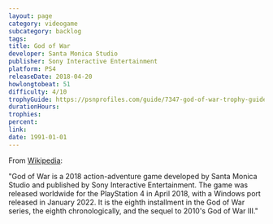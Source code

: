 ```yaml
---
layout: page
category: videogame
subcategory: backlog
tags:
title: God of War
developer: Santa Monica Studio
publisher: Sony Interactive Entertainment
platform: PS4
releaseDate: 2018-04-20
howlongtobeat: 51
difficulty: 4/10
trophyGuide: https://psnprofiles.com/guide/7347-god-of-war-trophy-guide
durationHours:
trophies:
percent:
link:
date: 1991-01-01
---
```


From [Wikipedia](https://en.wikipedia.org/wiki/God_of_War_(2018_video_game)):

"God of War is a 2018 action-adventure game developed by Santa Monica Studio and published by Sony Interactive Entertainment. The game was released worldwide for the PlayStation 4 in April 2018, with a Windows port released in January 2022. It is the eighth installment in the God of War series, the eighth chronologically, and the sequel to 2010's God of War III."
